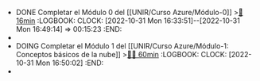 - DONE Completar el Módulo 0 del [[UNIR/Curso Azure/Módulo-0]] >[🍅 16min](#agenda-pomo://?t=p-1667230439472-920)
  :LOGBOOK:
  CLOCK: [2022-10-31 Mon 16:33:51]--[2022-10-31 Mon 16:49:14] =>  00:15:23
  :END:
-
- DOING Completar el Módulo 1 del [[UNIR/Curso Azure/Módulo-1: Conceptos básicos de la nube]] >[🍅🍅 60min](#agenda-pomo://?t=f-1667231412283-1800%2Cf-1667234701589-1800)
  :LOGBOOK:
  CLOCK: [2022-10-31 Mon 16:50:02]
  :END:
-
